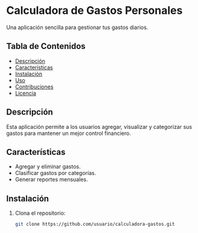 # Calculadora de Gastos Personales
Una aplicación sencilla para gestionar tus gastos diarios.

## Tabla de Contenidos
- [Descripción](#descripción)
- [Características](#características)
- [Instalación](#instalación)
- [Uso](#uso)
- [Contribuciones](#contribuciones)
- [Licencia](#licencia)

## Descripción
Esta aplicación permite a los usuarios agregar, visualizar y categorizar sus gastos para mantener un mejor control financiero.

## Características
- Agregar y eliminar gastos.
- Clasificar gastos por categorías.
- Generar reportes mensuales.

## Instalación
1. Clona el repositorio:
   ```bash
   git clone https://github.com/usuario/calculadora-gastos.git
